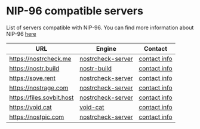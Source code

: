 # NIP-96 compatible servers
List of servers compatible with NIP-96. You can find more information about NIP-96 [here](https://github.com/nostr-protocol/nips/blob/master/96.md
)

|URL|Engine|Contact|
|---|---|---|
|https://nostrcheck.me|[nostrcheck-server](https://github.com/quentintaranpino/nostrcheck-api-ts)| [contact info](https://nostrcheck.me/u/npub138s5hey76qrnm2pmv7p8nnffhfddsm8sqzm285dyc0wy4f8a6qkqtzx624)
|https://nostr.build| [nostr-build](https://github.com/nostrbuild/nostr.build) | [contact info](https://nostrcheck.me/u/npub137c5pd8gmhhe0njtsgwjgunc5xjr2vmzvglkgqs5sjeh972gqqxqjak37w)
|https://sove.rent|[nostrcheck-server](https://github.com/quentintaranpino/nostrcheck-api-ts)| [contact info](https://nostrcheck.me/u/npub1wtuh24gpuxjyvnmjwlvxzg8k0elhasagfmmgz0x8vp4ltcy8ples54e7js)
|https://nostrage.com|[nostrcheck-server](https://github.com/quentintaranpino/nostrcheck-api-ts)| [contact info](https://nostrcheck.me/u/npub18kvlatq4yqn7me3ny64y7s75e2ywfnf8994edlscc4w5j650vdqqqu7uj8)
|https://files.sovbit.host|[nostrcheck-server](https://github.com/quentintaranpino/nostrcheck-api-ts)| [contact info](https://nostrcheck.me/u/npub1gnwpctdec0aa00hfy4lvadftu08ccs9677mr73h9ddv2zvw8fu9smmerrq)
|https://void.cat|[void-cat](https:/void.cat)| [contact info](https://nostrcheck.me/u/npub1v0lxxxxutpvrelsksy8cdhgfux9l6a42hsj2qzquu2zk7vc9qnkszrqj49)
|https://nostpic.com|[nostrcheck-server](https://github.com/quentintaranpino/nostrcheck-api-ts)| [contact info](https://nostrcheck.me/u/npub1vd9ar8jusldjze24eq2tlz8xdt8pwkq99ydxh6gtzkkrkgj8m2dsndwen9)
